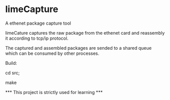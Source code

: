 # limeCapture
A ethenet package capture tool

limeCature captures the raw package from the ethenet card and reassembly it according to tcp/ip protocol.

The captured and assembled packages are sended to a shared queue which can be consumed by other processes.

Build:

cd src;  

make  

*** This project is strictly used for learning ***
